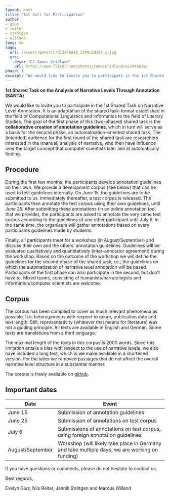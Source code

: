 ```yaml
--- 
layout: post
title: "1st Call for Participation"
author:
- gius
- reiter
- strötgen
- willand
lang: en
logo: 
  url: /assets/generic/613445810_2249c2d193_z.jpg
  src:
    desc: "CC James Cridland"
    url: https://www.flickr.com/photos/jamescridland/613445810/
phase: 1
excerpt: "We would like to invite you to participate in the 1st Shared Task on Narrative Level Annotation. It is an adaptation of the shared task-format established in the field of Computational Linguistics and Informatics to the field of Literary Studies. The goal of the first phase of this (two-phased) shared task is the ***collaborative creation of annotation guidelines***, which in turn will serve as a basis for the second phase, an automatisation-oriented shared task."
--- 
```


**1st Shared Task on the Analysis of Narrative Levels Through Annotation (SANTA)**

We would like to invite you to participate in the 1st Shared Task on Narrative Level Annotation. It is an adaptation of the shared task-format established in the field of Computational Linguistics and Informatics to the field of Literary Studies. The goal of the first phase of this (two-phased) shared task is the **collaborative creation of annotation guidelines**, which in turn will serve as a basis for the second phase, an automatisation-oriented shared task. The (intended) audience for the first round of the shared task are researchers interested in the (manual) analysis of narrative, who then have influence over the target concept that computer scientists later aim at automatically finding. 

## Procedure

During the first few months, the participants develop annotation guidelines on their own. We provide a development corpus (see below) that can be used to test guidelines internally. On June 15, the guidelines are to be submitted to us. Immediately thereafter, a test corpus is released. The participants then annotate the test corpus using their own guidelines, until June 25. After submitting these annotations (in an online annotation tool that we provide), the participants are asked to annotate the very same test corpus according to the guidelines of one other participant until July 6. In the same time, the organizers will gather annotations based on every participants guidelines made by students. 

Finally, all participants meet for a workshop (in August/September) and discuss their own and the others’ annotation guidelines. Guidelines will be evaluated qualitatively and quantitatively (inter-annotator agreement) during the workshop. Based on the outcome of the workshop we will define the guidelines for the second phase of the shared task, i.e., the guidelines on which the automatization of narrative level annotation will be based. Participants of the first phase can also participate in the second, but don’t have to. Mixed teams, consisting of humanists/narratologists and information/computer scientists are welcome. 

## Corpus

The corpus has been compiled to cover as much relevant phenomena as possible. It is heterogeneous with respect to genre, publication date and text length. Still, representativity (whatever that means for literature) was not a guiding principle. All texts are available in English and German. Some texts are translations from a third language.

The maximal length of the texts in this corpus is 2000 words. Since this limitation entails a bias with respect to the use of narrative levels, we also have included a long text, which is we make available in a shortened version. For the latter we removed passages that do not affect the overall narrative level structure in a substantial manner. 

The corpus is freely available on [github](https://github.com/SharedTasksInTheDH/phase-1-development-corpus).

## Important dates


| Date | Event | 
| -- | -- |
| June 15 | Submission of annotation guidelines
| June 25 |Submission of annotations on test corpus
| July 6 | Submissions of annotations on test corpus, using foreign annotation guidelines 
| August/September |Workshop (will likely take place in Germany and take multiple days; we are working on funding) 


If you have questions or comments, please do not hesitate to contact us.

Best regards,

Evelyn Gius, Nils Reiter, Jannik Strötgen and Marcus Willand
